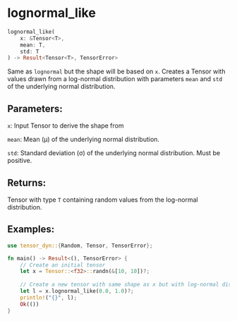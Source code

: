 # lognormal_like
```rust
lognormal_like(
    x: &Tensor<T>,
    mean: T,
    std: T
) -> Result<Tensor<T>, TensorError>
```
Same as `lognormal` but the shape will be based on `x`. Creates a Tensor with values drawn from a log-normal distribution with parameters `mean` and `std` of the underlying normal distribution.

## Parameters:
`x`: Input Tensor to derive the shape from

`mean`: Mean (μ) of the underlying normal distribution.

`std`: Standard deviation (σ) of the underlying normal distribution. Must be positive.

## Returns:
Tensor with type `T` containing random values from the log-normal distribution.

## Examples:
```rust
use tensor_dyn::{Random, Tensor, TensorError};

fn main() -> Result<(), TensorError> {
    // Create an initial tensor
    let x = Tensor::<f32>::randn(&[10, 10])?;
    
    // Create a new tensor with same shape as x but with log-normal distribution
    let l = x.lognormal_like(0.0, 1.0)?;
    println!("{}", l);
    Ok(())
}
```
